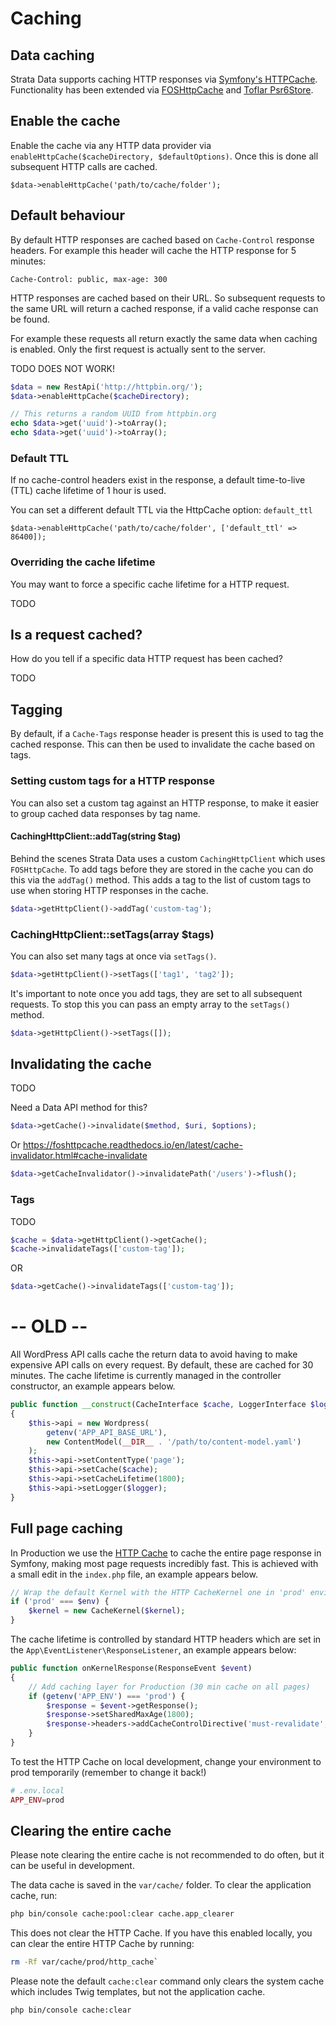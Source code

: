 # Caching

## Data caching

Strata Data supports caching HTTP responses via [Symfony's HTTPCache](https://symfony.com/doc/current/http_cache.html).
Functionality has been extended via [FOSHttpCache](https://foshttpcache.readthedocs.io/en/latest/index.html) and
[Toflar Psr6Store](https://github.com/Toflar/psr6-symfony-http-cache-store).


## Enable the cache

Enable the cache via any HTTP data provider via `enableHttpCache($cacheDirectory, $defaultOptions)`. Once this is done all subsequent HTTP
calls are cached.

```
$data->enableHttpCache('path/to/cache/folder');
```

## Default behaviour

By default HTTP responses are cached based on `Cache-Control` response headers. For example this header will cache the
HTTP response for 5 minutes:

```
Cache-Control: public, max-age: 300
```

HTTP responses are cached based on their URL. So subsequent requests to the same URL will return a cached response, if
a valid cache response can be found.

For example these requests all return exactly the same data when caching is enabled. Only the first request is actually
sent to the server.

TODO DOES NOT WORK!

```php
$data = new RestApi('http://httpbin.org/');
$data->enableHttpCache($cacheDirectory);

// This returns a random UUID from httpbin.org
echo $data->get('uuid')->toArray();
echo $data->get('uuid')->toArray();  
```

### Default TTL
If no cache-control headers exist in the response, a default time-to-live (TTL) cache lifetime of 1 hour is used.

You can set a different default TTL via the HttpCache option: `default_ttl`

```
$data->enableHttpCache('path/to/cache/folder', ['default_ttl' => 86400]);
```

### Overriding the cache lifetime

You may want to force a specific cache lifetime for a HTTP request.

TODO

## Is a request cached?

How do you tell if a specific data HTTP request has been cached?

TODO

## Tagging

By default, if a `Cache-Tags` response header is present this is used to tag the cached response. This can then be used
to invalidate the cache based on tags.

### Setting custom tags for a HTTP response

You can also set a custom tag against an HTTP response, to make it easier to group cached data responses by tag name.

#### CachingHttpClient::addTag(string $tag)

Behind the scenes Strata Data uses a custom `CachingHttpClient` which uses `FOSHttpCache`. To add tags before they are
stored in the cache you can do this via the `addTag()` method. This adds a tag to the list of custom tags to use when
storing HTTP responses in the cache.

```php
$data->getHttpClient()->addTag('custom-tag');
```

### CachingHttpClient::setTags(array $tags)

You can also set many tags at once via `setTags()`.

```php
$data->getHttpClient()->setTags(['tag1', 'tag2']);
```

It's important to note once you add tags, they are set to all subsequent requests. To stop this you can pass an
empty array to the `setTags()` method.

```php
$data->getHttpClient()->setTags([]);
```

## Invalidating the cache

TODO

Need a Data API method for this?

```php
$data->getCache()->invalidate($method, $uri, $options);
```

Or https://foshttpcache.readthedocs.io/en/latest/cache-invalidator.html#cache-invalidate

```php
$data->getCacheInvalidator()->invalidatePath('/users')->flush();
```

### Tags

TODO

```php
$cache = $data->getHttpClient()->getCache();
$cache->invalidateTags(['custom-tag']);
```
OR

```php
$data->getCache()->invalidateTags(['custom-tag']);
```





# -- OLD --

All WordPress API calls cache the return data to avoid having to make expensive API calls on every request. By default, 
these are cached for 30 minutes. The cache lifetime is currently managed in the controller constructor, an example 
appears below. 

```php
public function __construct(CacheInterface $cache, LoggerInterface $logger)
{
    $this->api = new Wordpress(
        getenv('APP_API_BASE_URL'),
        new ContentModel(__DIR__ . '/path/to/content-model.yaml')
    );
    $this->api->setContentType('page');
    $this->api->setCache($cache);
    $this->api->setCacheLifetime(1800);
    $this->api->setLogger($logger);
}
```
    
## Full page caching

In Production we use the [HTTP Cache](https://symfony.com/doc/current/http_cache.html) to cache the entire page response
in Symfony, making most page requests incredibly fast. This is achieved with a small edit in the `index.php` file, an 
example appears below. 

```php
// Wrap the default Kernel with the HTTP CacheKernel one in 'prod' environment
if ('prod' === $env) {
    $kernel = new CacheKernel($kernel);
}
```

The cache lifetime is controlled by standard HTTP headers which are set in the `App\EventListener\ResponseListener`, an 
example appears below:

```php
public function onKernelResponse(ResponseEvent $event)
{
    // Add caching layer for Production (30 min cache on all pages)
    if (getenv('APP_ENV') === 'prod') {
        $response = $event->getResponse();
        $response->setSharedMaxAge(1800);
        $response->headers->addCacheControlDirective('must-revalidate', true);
    }
}
``` 

To test the HTTP Cache on local development, change your environment to prod temporarily (remember to change it back!)

```php
# .env.local
APP_ENV=prod
```

## Clearing the entire cache

Please note clearing the entire cache is not recommended to do often, but it can be useful in development.

The data cache is saved in the `var/cache/` folder. To clear the application cache, run:

```bash
php bin/console cache:pool:clear cache.app_clearer
```

This does not clear the HTTP Cache. If you have this enabled locally, you can clear the entire HTTP Cache by running:
 
```bash
rm -Rf var/cache/prod/http_cache`
```

Please note the default `cache:clear` command only clears the system cache which includes Twig templates, but not the 
application cache.

```bash
php bin/console cache:clear
```
